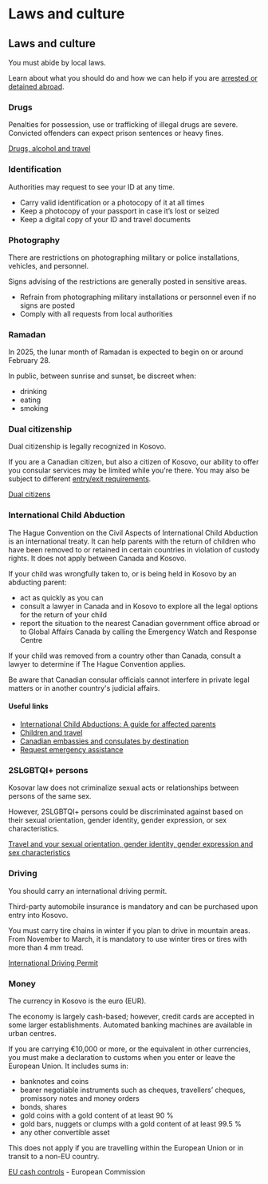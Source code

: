 # Laws and culture

## Laws and culture

You must abide by local laws.

Learn about what you should do and how we can help if you are [arrested or detained abroad](http://travel.gc.ca/assistance/emergency-info/arrest-detention).

### Drugs

Penalties for possession, use or trafficking of illegal drugs are severe. Convicted offenders can expect prison sentences or heavy fines.

[Drugs, alcohol and travel](https://travel.gc.ca/travelling/health-safety/drugs)

### Identification

Authorities may request to see your ID at any time.

* Carry valid identification or a photocopy of it at all times
* Keep a photocopy of your passport in case it’s lost or seized
* Keep a digital copy of your ID and travel documents

### Photography

There are restrictions on photographing military or police installations, vehicles, and personnel.

Signs advising of the restrictions are generally posted in sensitive areas.

* Refrain from photographing military installations or personnel even if no signs are posted
* Comply with all requests from local authorities

### Ramadan

In 2025, the lunar month of Ramadan is expected to begin on or around February 28.

In public, between sunrise and sunset, be discreet when:

* drinking
* eating
* smoking

### Dual citizenship

Dual citizenship is legally recognized in Kosovo.

If you are a Canadian citizen, but also a citizen of Kosovo, our ability to offer you consular services may be limited while you're there. You may also be subject to different [entry/exit requirements](#entryexit).

[Dual citizens](http://travel.gc.ca/travelling/documents/dual-citizenship)

### International Child Abduction

The Hague Convention on the Civil Aspects of International Child Abduction is an international treaty. It can help parents with the return of children who have been removed to or retained in certain countries in violation of custody rights. It does not apply between Canada and Kosovo.

If your child was wrongfully taken to, or is being held in Kosovo by an abducting parent:

* act as quickly as you can
* consult a lawyer in Canada and in Kosovo to explore all the legal options for the return of your child
* report the situation to the nearest Canadian government office abroad or to Global Affairs Canada by calling the Emergency Watch and Response Centre

If your child was removed from a country other than Canada, consult a lawyer to determine if The Hague Convention applies.

Be aware that Canadian consular officials cannot interfere in private legal matters or in another country's judicial affairs.

#### Useful links

* [International Child Abductions: A guide for affected parents](https://travel.gc.ca/travelling/publications/international-child-abductions)
* [Children and travel](https://travel.gc.ca/travelling/children)
* [Canadian embassies and consulates by destination](https://travel.gc.ca/assistance/embassies-consulates)
* [Request emergency assistance](https://travel.gc.ca/assistance/emergency-assistance)

### 2SLGBTQI+ persons

Kosovar law does not criminalize sexual acts or relationships between persons of the same sex.

However, 2SLGBTQI+ persons could be discriminated against based on their sexual orientation, gender identity, gender expression, or sex characteristics.

[Travel and your sexual orientation, gender identity, gender expression and sex characteristics](https://travel.gc.ca/travelling/health-safety/lgbt-travel)

### Driving

You should carry an international driving permit.

Third-party automobile insurance is mandatory and can be purchased upon entry into Kosovo.

You must carry tire chains in winter if you plan to drive in mountain areas. From November to March, it is mandatory to use winter tires or tires with more than 4 mm tread.

[International Driving Permit](https://travel.gc.ca/travelling/documents/international-driving-permit)

### Money

The currency in Kosovo is the euro (EUR).

The economy is largely cash-based; however, credit cards are accepted in some larger establishments. Automated banking machines are available in urban centres.

If you are carrying €10,000 or more, or the equivalent in other currencies, you must make a declaration to customs when you enter or leave the European Union. It includes sums in:

* banknotes and coins
* bearer negotiable instruments such as cheques, travellers’ cheques, promissory notes and money orders
* bonds, shares
* gold coins with a gold content of at least 90 %
* gold bars, nuggets or clumps with a gold content of at least 99.5 %
* any other convertible asset

This does not apply if you are travelling within the European Union or in transit to a non-EU country.

[EU cash controls](https://ec.europa.eu/taxation_customs/business/customs-controls/eu-cash-controls_en) - European Commission